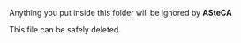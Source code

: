 Anything you put inside this folder will be ignored by **ASteCA**

This file can be safely deleted.
